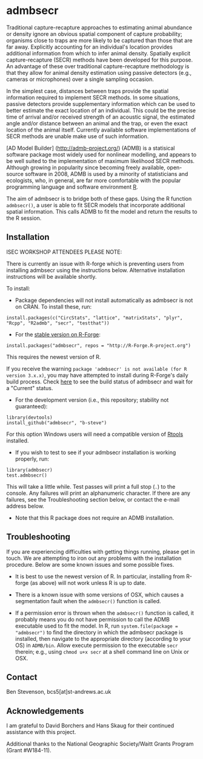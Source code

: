 # admbsecr

Traditional capture-recapture approaches to estimating animal abundance or density ignore an obvious spatial component of capture probability; organisms close to traps are more likely to be captured than those that are far away. Explicitly accounting for an individual's location provides additional information from which to infer animal density. Spatially explicit capture-recapture (SECR) methods have been developed for this purpose. An advantage of these over traditional capture-recapture methodology is that they allow for animal density estimation using passive detectors (e.g., cameras or microphones) over a single sampling occasion.

In the simplest case, distances between traps provide the spatial information required to implement SECR methods. In some situations, passive detectors provide supplementary information which can be used to better estimate the exact location of an individual. This could be the precise time of arrival and/or received strength of an acoustic signal, the estimated angle and/or distance between an animal and the trap, or even the exact location of the animal itself. Currently available software implementations of SECR methods are unable make use of such information.

[AD Model Builder] (http://admb-project.org/) (ADMB) is a statisical software package most widely used for nonlinear modelling, and appears to be well suited to the implementation of maximum likelihood SECR methods. Although growing in popularity since becoming freely available, open-source software in 2008, ADMB is used by a minority of statisticians and ecologists, who, in general, are far more comfortable with the popular programming language and software environment [R](http://www.r-project.org).

The aim of admbsecr is to bridge both of these gaps. Using the R function `admbsecr()`, a user is able to fit SECR models that incorporate additional spatial information. This calls ADMB to fit the model and return the results to the R session.

## Installation

ISEC WORKSHOP ATTENDEES PLEASE NOTE:

There is currently an issue with R-forge which is preventing users from installing admbsecr using the instructions below. Alternative installation instructions will be available shortly.

To install:

* Package dependencies will not install automatically as admbsecr is not on CRAN. To install these, run:
```
install.packages(c("CircStats", "lattice", "matrixStats", "plyr", "Rcpp", "R2admb", "secr", "testthat"))
```

* For the [stable version on R-Forge](https://r-forge.r-project.org/projects/admbsecr/):
```
install.packages("admbsecr", repos = "http://R-Forge.R-project.org")
```
This requires the newest version of R.

If you receive the warning `package 'admbsecr' is not available (for R version 3.x.x)`, you may have attempted to install during R-Forge's daily build process. Check [here](https://r-forge.r-project.org/R/?group_id=1506) to see the build status of admbsecr and wait for a "Current" status.

* For the development version (i.e., this repository; stability not guaranteed):
```
library(devtools)
install_github("admbsecr", "b-steve")
```
For this option Windows users will need a compatible version of [Rtools](http://cran.r-project.org/bin/windows/Rtools/) installed.

* If you wish to test to see if your admbsecr installation is working properly, run:
```
library(admbsecr)
test.admbsecr()
```
This will take a little while. Test passes will print a full stop (`.`) to the console. Any failures will print an alphanumeric character. If there are any failures, see the Troubleshooting section below, or contact the e-mail address below.

* Note that this R package does not require an ADMB installation.

## Troubleshooting

If you are experiencing difficulties with getting things running, please get in touch. We are attempting to iron out any problems with the installation procedure. Below are some known issues and some possible fixes.

* It is best to use the newest version of R. In particular, installing from R-forge (as above) will not work unless R is up to date.

* There is a known issue with some versions of OSX, which causes a segmentation fault when the `admbsecr()` function is called.

* If a permission error is thrown when the `admbsecr()` function is called, it probably means you do not have permission to call the ADMB executable used to fit the model. In R, run `system.file(package = "admbsecr")` to find the directory in which the admbsecr package is installed, then navigate to the appropriate directory (according to your OS) in `ADMB/bin`. Allow execute permission to the executable `secr` therein; e.g., using `chmod u+x secr` at a shell command line on Unix or OSX.

## Contact

Ben Stevenson, bcs5[at]st-andrews.ac.uk

## Acknowledgements

I am grateful to David Borchers and Hans Skaug for their continued assistance with this project.

Additional thanks to the National Geographic Society/Waitt Grants Program (Grant #W184-11).
